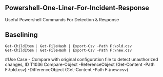## Powershell-One-Liner-For-Incident-Response
Useful Powershell Commands For Detection & Response

## Baselining
```
Get-ChildItem | Get-FileHash | Export-Csv -Path F:\old.csv
Get-ChildItem | Get-FileHash | Export-Csv -Path F:\new.csv
```
#Use Case - Compare with original configuration file to detect unauthorized changes, ID T1036
Compare-Object -ReferenceObject (Get-Content -Path F:\old.csv) -DifferenceObject (Get-Content -Path F:\new.csv)
